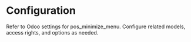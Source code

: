 # Configuration

Refer to Odoo settings for pos_minimize_menu. Configure related models, access rights, and options as needed.
